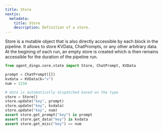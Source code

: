 ```yaml
---
title: Store
nextjs:
  metadata:
    title: Store
    description: Definition of a store.
---
```


Store is a mutable object that is also directly accessible by each block in the pipeline. It allows to store KVData, ChatPrompts, or any other arbitrary data. At the begining of each run, an empty store is created which is then remains accessible for the duration of the pipeline run.

<!-- --- -->
```python
from agent_dingo.core.state import Store, ChatPrompt, KVData

prompt = ChatPrompt([])
kvdata = KVData(k="v")
num = 1234

# data is automatically dispatched based on the type
store = Store()
store.update("key", prompt)
store.update("key", kvdata)
store.update("key", num)
assert store.get_prompt("key") is prompt
assert store.get_data("key") is kvdata
assert store.get_misc("key") == num
```
